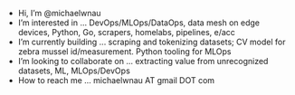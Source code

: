 - Hi, I’m @michaelwnau
- I’m interested in ... DevOps/MLOps/DataOps, data mesh on edge devices, Python, Go, scrapers, homelabs, pipelines, e/acc
- I’m currently building ... scraping and tokenizing datasets; CV model for zebra mussel id/measurement. Python tooling for MLOps
- I’m looking to collaborate on ... extracting value from unrecognized datasets, ML, MLOps/DevOps  
- How to reach me ... michaelwnau AT gmail DOT com



<!---
michaelwnau/michaelwnau is a ✨ special ✨ repository because its `README.md` (this file) appears on your GitHub profile.
You can click the Preview link to take a look at your changes.
--->

